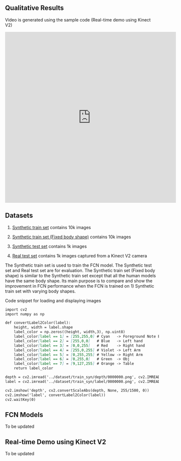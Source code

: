 ## Qualitative Results
Video is generated using the sample code (Real-time demo using Kinect V2)
<iframe width="560" height="560" src="https://www.youtube.com/embed/SNuUrp2QiqY" frameborder="0" allow="accelerometer; autoplay; encrypted-media; gyroscope; picture-in-picture" allowfullscreen></iframe>

## Datasets
1) [Synthetic train set](https://github.com/gmntu/semseg/tree/master/dataset/train_syn) contains 10k images

2) [Synthetic train set (Fixed body shape)](https://github.com/gmntu/semseg/tree/master/dataset/train_fixbody_syn) contains 10k images

3) [Synthetic test set](https://github.com/gmntu/semseg/tree/master/dataset/test_syn) contains 1k images

4) [Real test set](https://github.com/gmntu/semseg/tree/master/dataset/test_kv2) contains 1k images captured from a Kinect V2 camera

The Synthetic train set is used to train the FCN model.
The Synthetic test set and Real test set are for evaluation.
The Synthetic train set (Fixed body shape) is similar to the Synthetic train set except that all the human models have the same body shape. Its main purpose is to compare and show the improvement in FCN performance when the FCN is trained on 1) Synthetic train set with varying body shapes.

Code snippet for loading and displaying images

```markdown
import cv2
import numpy as np

def convertLabel2Color(label):
	height, width = label.shape
	label_color = np.zeros((height, width,3), np.uint8)
	label_color[label == 1] = [255,255,0] # Cyan   -> Foreground Note BGR
	label_color[label == 2] = [255,0,0]   # Blue   -> Left hand
	label_color[label == 3] = [0,0,255]   # Red    -> Right hand
	label_color[label == 4] = [255,0,255] # Violet -> Left Arm
	label_color[label == 5] = [0,255,255] # Yellow -> Right Arm
	label_color[label == 6] = [0,255,0]   # Green  -> Obj    
	label_color[label == 7] = [9,127,255] # Orange -> Table    
	return label_color

depth = cv2.imread('../dataset/train_syn/depth/0000000.png', cv2.IMREAD_ANYDEPTH)
label = cv2.imread('../dataset/train_syn/label/0000000.png', cv2.IMREAD_GRAYSCALE)

cv2.imshow('depth', cv2.convertScaleAbs(depth, None, 255/1500, 0))
cv2.imshow('label', convertLabel2Color(label))
cv2.waitKey(0)
```

## FCN Models
To be updated

## Real-time Demo using Kinect V2
To be updated


